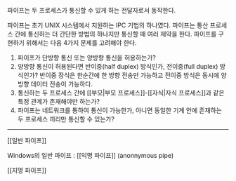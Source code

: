 파이프는 두 프로세스가 통신할 수 있게 하는 전달자로서 동작한다.

파이프는 초기 UNIX 시스템에서 지원하는 IPC 기법의 하나였다.
파이프는 통산 프로세스 간에 통신하는 더 간단한 방법의 하나지만 통신할 때 여러 제약을 한다.
파이프를 구현하기 위해서는 다음 4가지 문제를 고려해야 한다.

1. 파이프가 단방향 통신 또는 양방향 통신을 허용하는가?
2. 양방향 통신이 허용된다면 반이중(half duplex) 방식인가, 전이중(full duplex) 방식인가? 반이중 장식은 한순간에 한 방향 전송만 가능하고 전이중 방식은 동시에 양방향 데이터 전송이 가능하다.
3. 통신하는 두 프로세스 간에 [[부모|부모 프로세스]]-[[자식|자식 프로세스]]과 같은 특정 관계가 존재해야만 하는가?
4. 파이프는 네트워크를 통하여 통신이 가능한가, 아니면 동일한 기계 안에 존재하는 두 프로세스 끼리만 통신할 수 있는가?

***

[[일반 파이프]]

Windows의 일반 파이프 : [[익명 파이프]] (anonnymous pipe)

[[지명 파이프]]